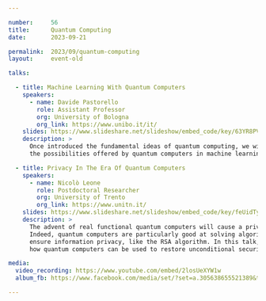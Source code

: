 ```yaml
---

number:     56
title:      Quantum Computing
date:       2023-09-21

permalink:  2023/09/quantum-computing
layout:     event-old

talks:

  - title: Machine Learning With Quantum Computers
    speakers:
      - name: Davide Pastorello
        role: Assistant Professor
        org: University of Bologna
        org_link: https://www.unibo.it/it/
    slides: https://www.slideshare.net/slideshow/embed_code/key/63YR8PVElIedhT
    description: >
      Once introduced the fundamental ideas of quantum computing, we will discuss
      the possibilities offered by quantum computers in machine learning.

  - title: Privacy In The Era Of Quantum Computers
    speakers:
      - name: Nicolò Leone
        role: Postdoctoral Researcher
        org: University of Trento
        org_link: https://www.unitn.it/
    slides: https://www.slideshare.net/slideshow/embed_code/key/feUidTyb7rQ4lJ
    description: >
      The advent of real functional quantum computers will cause a privacy problem.
      Indeed, quantum computers are particularly good at solving algorithms that
      ensure information privacy, like the RSA algorithm. In this talk, we will see
      how quantum computers can be used to restore unconditional security and privacy.

media:
  video_recording: https://www.youtube.com/embed/2losUeXYW1w
  album_fb: https://www.facebook.com/media/set/?set=a.305638655521389&type=3

---
```

